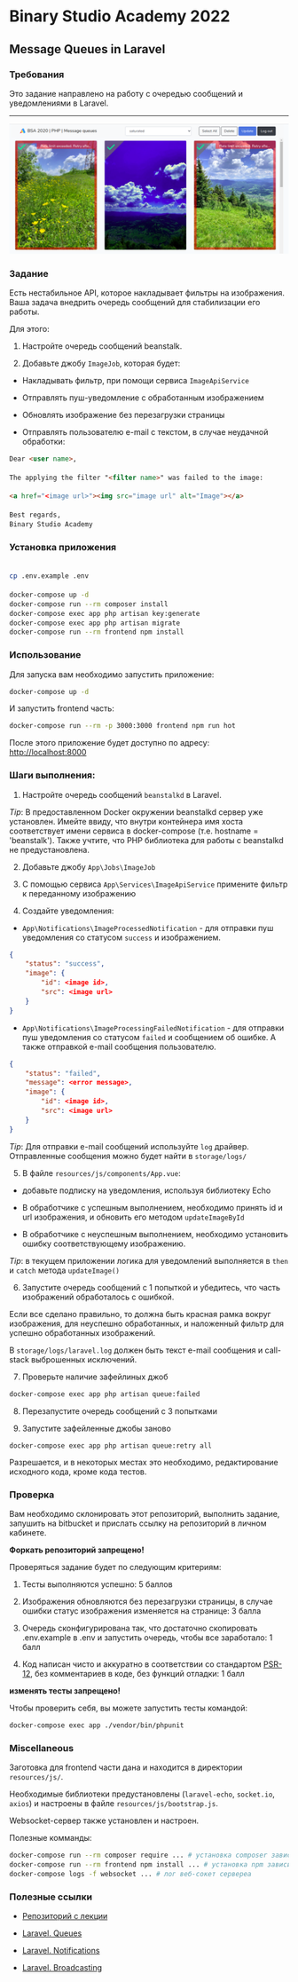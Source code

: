 # Binary Studio Academy 2022

## Message Queues in Laravel

### Требования

Это задание направлено на работу c очередью сообщений и уведомлениями в Laravel.

***

![image.png](image.png)

### Задание

Есть нестабильное API, которое накладывает фильтры на изображения.
Ваша задача внедрить очередь сообщений для стабилизации его работы.

Для этого:

1) Настройте очередь сообщений beanstalk.

2) Добавьте джобу `ImageJob`, которая будет:

- Накладывать фильтр, при помощи сервиса `ImageApiService`

- Отправлять пуш-уведомление с обработанным изображением

- Обновлять изображение без перезагрузки страницы

- Отправлять пользователю e-mail с текстом, в случае неудачной обработки:

```html
Dear <user name>,

The applying the filter "<filter name>" was failed to the image:

<a href="<image url>"><img src="image url" alt="Image"></a>

Best regards,
Binary Studio Academy
```

### Установка приложения

```bash

cp .env.example .env

docker-compose up -d
docker-compose run --rm composer install
docker-compose exec app php artisan key:generate
docker-compose exec app php artisan migrate
docker-compose run --rm frontend npm install

```

### Использование

Для запуска вам необходимо запустить приложение:

```bash
docker-compose up -d
```

И запустить frontend часть:

```bash
docker-compose run --rm -p 3000:3000 frontend npm run hot
```

После этого приложение будет доступно по адресу: [http://localhost:8000](http://localhost:8000)

### Шаги выполнения:

1) Настройте очередь сообщений `beanstalkd` в Laravel.

*Tip*: В предоставленном Docker окружении beanstalkd сервер уже установлен. Имейте ввиду, что внутри контейнера имя хоста соответствует имени сервиса в docker-compose (т.е. hostname = 'beanstalk'). Также учтите, что PHP библиотека для работы с beanstalkd не предустановлена. 

2) Добавьте джобу `App\Jobs\ImageJob`

3) С помощью сервиса `App\Services\ImageApiService` примените фильтр к переданному изображению

4) Создайте уведомления:

- `App\Notifications\ImageProcessedNotification` - для отправки пуш уведомления со статусом `success` и изображением.

```json
{
    "status": "success",
    "image": {
        "id": <image id>,
        "src": <image url>
    }
}
```

- `App\Notifications\ImageProcessingFailedNotification` - для отправки пуш уведомления со статусом `failed` и сообщением об ошибке. А также отправкой e-mail сообщения пользователю.

```json
{
    "status": "failed",
    "message": <error message>,
    "image": {
        "id": <image id>,
        "src": <image url>
    }
}
```

*Tip*: Для отправки e-mail сообщений используйте `log` драйвер. Отправленные сообщения можно будет найти в `storage/logs/`

5) В файле `resources/js/components/App.vue`:

- добавьте подписку на уведомления, используя библиотеку Echo

- В обработчике с успешным выполнением, необходимо принять id и url изображения, и обновить его методом `updateImageById`

- В обработчике с неуспешным выполнением, необходимо установить ошибку соответствующему изображению.

*Tip*: в текущем приложении логика для уведомлений выполняется в `then` и `catch` метода `updateImage()`

6) Запустите очередь сообщений с 1 попыткой и убедитесь, что часть изображений обработалось с ошибкой.

Если все сделано правильно, то должна быть красная рамка вокруг изображения, для неуспешно обработанных, и наложенный фильтр для успешно обработанных изображений.

В `storage/logs/laravel.log` должен быть текст e-mail сообщения и call-stack выброшенных исключений.

7) Проверьте наличие зафейлиных джоб

```bash
docker-compose exec app php artisan queue:failed
```

8) Перезапустите очередь сообщений с 3 попытками

9) Запустите зафейленные джобы заново

```
docker-compose exec app php artisan queue:retry all
```

Разрешается, и в некоторых местах это необходимо, редактирование исходного кода, кроме кода тестов.

### Проверка

Вам необходимо склонировать этот репозиторий, выполнить задание, запушить на bitbucket и прислать ссылку на репозиторий в личном кабинете.

__Форкать репозиторий запрещено!__

Проверяться задание будет по следующим критериям:

1) Тесты выполняются успешно: 5 баллов

2) Изображения обновляются без перезагрузки страницы, в случае ошибки статус изображения изменяется на странице: 3 балла

3) Очередь сконфигурирована так, что достаточно скопировать .env.example в .env и запустить очередь, чтобы все заработало: 1 балл

4) Код написан чисто и аккуратно в соответствии со стандартом [PSR-12](https://www.php-fig.org/psr/psr-12/), без комментариев в коде, без функций отладки: 1 балл

__изменять тесты запрещено!__

Чтобы проверить себя, вы можете запустить тесты командой:

```bash
docker-compose exec app ./vendor/bin/phpunit
```

### Miscellaneous

Заготовка для frontend части дана и находится в директории `resources/js/`.

Необходимые библиотеки предустановлены (`laravel-echo`, `socket.io`, `axios`) и настроены в файле `resources/js/bootstrap.js`.

Websocket-сервер также установлен и настроен.

Полезные комманды:

```bash
docker-compose run --rm composer require ... # установка composer зависимостей
docker-compose run --rm frontend npm install ... # установка npm зависимостей
docker-compose logs -f websocket ... # лог веб-сокет сервереа
```

### Полезные ссылки

- [Репозиторий с лекции](https://github.com/lenchv/bsa2019.queue)

- [Laravel. Queues](https://laravel.com/docs/8.x/queues)

- [Laravel. Notifications](https://laravel.com/docs/8.x/notifications)

- [Laravel. Broadcasting](https://laravel.com/docs/8.x/broadcasting)

